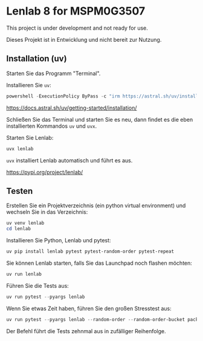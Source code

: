 # Lenlab 8 for MSPM0G3507

This project is under development and not ready for use.

Dieses Projekt ist in Entwicklung und nicht bereit zur Nutzung.

## Installation (uv)

Starten Sie das Programm "Terminal".

Installieren Sie `uv`:

```ps1
powershell -ExecutionPolicy ByPass -c "irm https://astral.sh/uv/install.ps1 | iex"
```

https://docs.astral.sh/uv/getting-started/installation/

Schließen Sie das Terminal und starten Sie es neu, dann findet es die eben installierten Kommandos `uv` und `uvx`.

Starten Sie Lenlab:

```ps1
uvx lenlab
```

`uvx` installiert Lenlab automatisch und führt es aus.

https://pypi.org/project/lenlab/

## Testen

Erstellen Sie ein Projektverzeichnis (ein python virtual environment) und wechseln Sie in das Verzeichnis:

```ps1
uv venv lenlab
cd lenlab
```

Installieren Sie Python, Lenlab und pytest:

```ps1
uv pip install lenlab pytest pytest-random-order pytest-repeat
```

Sie können Lenlab starten, falls Sie das Launchpad noch flashen möchten:

```ps1
uv run lenlab
```

Führen Sie die Tests aus:

```ps1
uv run pytest --pyargs lenlab
```

Wenn Sie etwas Zeit haben, führen Sie den großen Stresstest aus:

```ps1
uv run pytest --pyargs lenlab --random-order --random-order-bucket package --count=10
```

Der Befehl führt die Tests zehnmal aus in zufälliger Reihenfolge.
